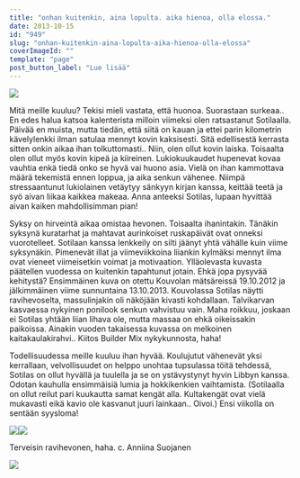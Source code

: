 ```yaml
---
title: "onhan kuitenkin, aina lopulta. aika hienoa, olla elossa."
date: 2013-10-15
id: "949"
slug: "onhan-kuitenkin-aina-lopulta-aika-hienoa-olla-elossa"
coverImageId: ""
template: "page"
post_button_label: "Lue lisää"
---
```


[![](/images/rakenteet2.jpg)](http://4.bp.blogspot.com/-L3to829W4Yk/Ul1WN2LDWrI/AAAAAAAAHBk/pEUoHw_ZIjA/s1600/rakenteet2.jpg)

Mitä meille kuuluu? Tekisi mieli vastata, että huonoa. Suorastaan surkeaa.. En edes halua katsoa kalenterista milloin viimeksi olen ratsastanut Sotilaalla. Päivää en muista, mutta tiedän, että siitä on kauan ja ettei parin kilometrin kävelylenkki ilman satulaa mennyt kovin kaksisesti. Sitä edellisestä kerrasta sitten onkin aikaa ihan tolkuttomasti.. Niin, olen ollut kovin laiska. Toisaalta olen ollut myös kovin kipeä ja kiireinen. Lukiokuukaudet hupenevat kovaa vauhtia enkä tiedä onko se hyvä vai huono asia. Vielä on ihan kammottava määrä tekemistä ennen loppua, ja aika senkun vähenee. Niimpä stressaantunut lukiolainen vetäytyy sänkyyn kirjan kanssa, keittää teetä ja syö aivan liikaa kaikkea makeaa. Anna anteeksi Sotilas, lupaan hyvittää aivan kaiken mahdollisimman pian!

Syksy on hirveintä aikaa omistaa hevonen. Toisaalta ihanintakin. Tänäkin syksynä kuratarhat ja mahtavat aurinkoiset ruskapäivät ovat onneksi vuorotelleet. Sotilaan kanssa lenkkeily on silti jäänyt yhtä vähälle kuin viime syksynäkin. Pimenevät illat ja viimeviikkoina liiankin kylmäksi mennyt ilma ovat vieneet viimeisetkin voimat ja motivaation. Ylläolevasta kuvasta päätellen vuodessa on kuitenkin tapahtunut jotain. Ehkä jopa pysyvää kehitystä? Ensimmäinen kuva on otettu Kouvolan mätsäreissä 19.10.2012 ja jälkimmäinen viime sunnuntaina 13.10.2013. Kouvolassa Sotilas näytti ravihevoselta, massulinjakin oli näköjään kivasti kohdallaan. Talvikarvan kasvaessa nykyinen ponilook senkun vahvistuu vain. Maha roikkuu, joskaan ei Sotilas yhtään liian lihava ole, mutta massaa on ehkä oikeissakin paikoissa. Ainakin vuoden takaisessa kuvassa on melkoinen kaitakaulakirahvi.. Kiitos Builder Mix nykykunnosta, haha!

Todellisuudessa meille kuuluu ihan hyvää. Koulujutut vähenevät yksi kerrallaan, velvollisuudet on helppo unohtaa tupsulassa töitä tehdessä, Sotilas on ollut hyvällä ja tuulella ja se on ystävystynyt hyvin Libbyn kanssa. Odotan kauhulla ensimmäisiä lumia ja hokkikenkien vaihtamista. (Sotilaalla on ollut reilut pari kuukautta samat kengät alla. Kultakengät ovat vielä mukavasti eikä kavio ole kasvanut juuri lainkaan.. Oivoi.) Ensi viikolla on sentään syysloma!

[![](/images/IMG_4578.jpg)](http://2.bp.blogspot.com/-cJueX8j-gbk/Ul1cq_25I6I/AAAAAAAAHB8/zVRPLsop_0k/s1600/IMG_4578.jpg)[![](/images/IMG_4594.jpg)](http://4.bp.blogspot.com/-OyAyk8NUxtc/Ul1cqa68I5I/AAAAAAAAHB0/4L6DNXDCz6U/s1600/IMG_4594.jpg)

Terveisin ravihevonen, haha. c. Anniina Suojanen

[![](/images/ak.jpg)](http://1.bp.blogspot.com/-KvMBkGuTHvQ/Ul1dKZwMsRI/AAAAAAAAHCE/xCM7IXsETVc/s1600/ak.jpg)
